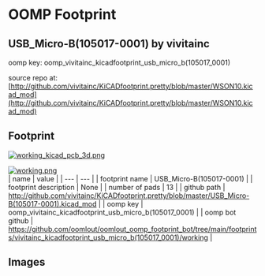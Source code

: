 # OOMP Footprint  
## USB_Micro-B(105017-0001)  by vivitainc  
  
oomp key: oomp_vivitainc_kicadfootprint_usb_micro_b(105017_0001)  
  
source repo at: [http://github.com/vivitainc/KiCADfootprint.pretty/blob/master/WSON10.kicad_mod](http://github.com/vivitainc/KiCADfootprint.pretty/blob/master/WSON10.kicad_mod)  
## Footprint  
  
[![working_kicad_pcb_3d.png](working_kicad_pcb_3d_600.png)](working_kicad_pcb_3d.png)  
  
[![working.png](working_600.png)](working.png)  
| name | value | 
| --- | --- | 
| footprint name | USB_Micro-B(105017-0001) | 
| footprint description | None | 
| number of pads | 13 | 
| github path | http://github.com/vivitainc/KiCADfootprint.pretty/blob/master/USB_Micro-B(105017-0001).kicad_mod | 
| oomp key | oomp_vivitainc_kicadfootprint_usb_micro_b(105017_0001) | 
| oomp bot github | https://github.com/oomlout/oomlout_oomp_footprint_bot/tree/main/footprints/vivitainc_kicadfootprint_usb_micro_b(105017_0001)/working | 
## Images  
